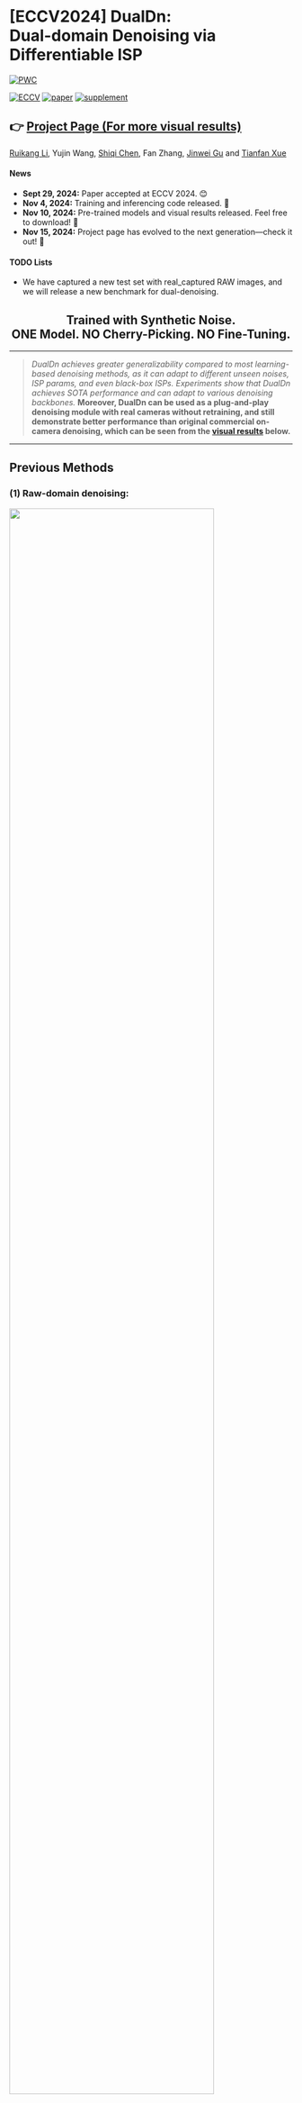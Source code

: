 # [ECCV2024] DualDn: <br> Dual-domain Denoising via Differentiable ISP
[![PWC](https://img.shields.io/endpoint.svg?url=https://paperswithcode.com/badge/dualdn-dual-domain-denoising-via/image-denoising-on-dnd)](https://paperswithcode.com/sota/image-denoising-on-dnd?p=dualdn-dual-domain-denoising-via)

[![ECCV](https://img.shields.io/badge/ECCV-2024-B762C1)]()
[![paper](https://img.shields.io/badge/arXiv-Paper-<COLOR>.svg)](https://arxiv.org/abs/2409.18783)
[![supplement](https://img.shields.io/badge/Supplementary-Material-red)](https://mycuhk-my.sharepoint.com/:b:/g/personal/1155231343_link_cuhk_edu_hk/ES8QQePLkZxCia6JwDJGZOEBJnPZmdKVSO1J_3RGtpNUQw)
<!-- ![visitors](https://visitor-badge.laobi.icu/badge?page_id=OpenImagingLab.DualDn) -->

## 👉 [Project Page (For more visual results)](https://openimaginglab.github.io/DualDn/) <br>
[Ruikang Li](https://github.com/Lyricccco), Yujin Wang, [Shiqi Chen](https://tangeego.github.io/), Fan Zhang, [Jinwei Gu](https://www.gujinwei.org/) and [Tianfan Xue](https://tianfan.info/) <br>


#### News
- **Sept 29, 2024:** Paper accepted at ECCV 2024. 😊
- **Nov 4, 2024:** Training and inferencing code released. 🌹
- **Nov 10, 2024:** Pre-trained models and visual results released. Feel free to download! 📝
- **Nov 15, 2024:** Project page has evolved to the next generation—check it out! 💢

#### TODO Lists
- We have captured a new test set with real_captured RAW images, and we will release a new benchmark for dual-denoising.

<div align="center">
  <h2>
    Trained with Synthetic Noise.<br> ONE Model. NO Cherry-Picking. NO Fine-Tuning.
  </h2>
</div>

<hr />

> *DualDn achieves greater generalizability compared to most learning-based denoising methods, as it can adapt to different unseen noises, ISP params, and even black-box ISPs. Experiments show that DualDn achieves SOTA performance and can adapt to various denoising backbones.*
> **Moreover, DualDn can be used as a plug-and-play denoising module with real cameras without retraining, and still demonstrate better performance than original commercial on-camera denoising, which can be seen from the <a href="README.md#results">visual results</a> below.** 

<hr />

## Previous Methods
### (1) Raw-domain denoising:
<img src = "docs/static/images/raw.svg"  width="85%">
<img src = "docs/static/images/raw_intro.svg"  width="85%">

### (2) sRGB-domain denoising:
<img src = "docs/static/images/srgb.svg"  width="85%">
<img src = "docs/static/images/srgb_intro.svg"  width="85%">

## Our DualDn

<img src = "docs/static/images/dualdn.svg"  width="85%">
<img src = "docs/static/images/dualdn_intro.svg"  width="85%">

## Framework Architecture

<img src = "docs/static/images/architecture.svg"  width="100%">

## Installation
See [INSTALL.md](INSTALL.md) for the installation of environment and dependencies required to run DualDn.

## Demo


## Train and Evaluation
We trained DualDn on a single GPU **ONLY** using: (1) clean raw images, (2) a reasonable noise model. 

We chose the MIT-Adobe FiveK Dataset for training, as it's a robust dataset containing multiple raw images in DNG format with EXIF metadata. 
Although some images contain noise, MIT-Adobe FiveK is sufficient for training DualDn to generalize effectively to in-the-wild scenes. 

And we believe that if more clean raws or a more accurate noise model are given, **DualDn’s performance could improve even further**.

<table>
  <tr>
    <th align="center">Training on</th>
    <th align="center">Evaluating on</th>
    <th align="center">Test Sets</th>
    <th align="center">Instructions</th>
    <th align="center">Pre-trained Model</th>
    <th align="center">Visual Results</th>
  </tr>
  <tr>
    <td rowspan="4" align="center">MIT-Adobe FiveK<br><a href="https://mycuhk-my.sharepoint.com/:u:/g/personal/1155231343_link_cuhk_edu_hk/EUWR-KgxXD5OsH85ylom4H4BPv2hjYSMAyp4MkopiVnqoQ?e=mfcZBX">Download</a></td>
  </tr>
  <tr>
    <td align="center">Synthetic Images</td>
    <td align="center"><a href="https://mycuhk-my.sharepoint.com/:u:/g/personal/1155231343_link_cuhk_edu_hk/ESu0mEIYmDRFlsm6p6I7BQcBjQKT89iPzph52d0RfbK9Gw?e=bvmyhN">Download</a></td>
    <td align="center"><a href="docs/Synthetic.md#prerequisites">Prerequisites</a> \ <a href="docs/Synthetic.md#train">Train</a> \ <a href="docs/Synthetic.md#test">Test</a> \ <a href="docs/Synthetic.md#inference">Inference</a></td>
    <td align="center"><a href="https://mycuhk-my.sharepoint.com/:u:/g/personal/1155231343_link_cuhk_edu_hk/Eb2uUHfx8pRBimlrVRbR0dUB5arCuP6Vx5g3LKxImOUv3w?e=XLXLKC">Download<sup>[1]</sup></a></td>
    <td align="center"><a href="https://mycuhk-my.sharepoint.com/:u:/g/personal/1155231343_link_cuhk_edu_hk/EU8NqzQGahlKrJhh0xgl6rkBg50wN46nLrQW2-buPIN0VQ?e=TFLba5">Download</a></td>
  </tr>
  <tr>
    <td align="center">Real_captured Images</td>
    <td align="center"><a href="https://mycuhk-my.sharepoint.com/:u:/g/personal/1155231343_link_cuhk_edu_hk/EfpMrXegPqVJiCaflRh5UH0B0hYIJh9WjSbzTtGXz67nwQ?e=qKkICu">Download</a></td>
    <td align="center"><a href="docs/Real_captured.md#prerequisites">Prerequisites</a> \ <a href="docs/Real_captured.md#train">Train</a> \ <a href="docs/Real_captured.md#test">Test</a> \ <a href="docs/Real_captured.md#inference">Inference</a></td>
    <td rowspan="2" align="center"><a href="https://mycuhk-my.sharepoint.com/:u:/g/personal/1155231343_link_cuhk_edu_hk/EeSssinwPSRLvC2zOTdmAd8BLLtF3MaKfFw2kYv25WthkQ?e=bbO0Ql">Download<sup>[2]</sup></a></td>
    <td align="center"><a href="https://mycuhk-my.sharepoint.com/:u:/g/personal/1155231343_link_cuhk_edu_hk/Ed8o7_yvrB9LtF65CXkWI1sBQhbagoqgDHb99YrdZpo4Kw?e=Lc5Sco">Download</a></td>
  </tr>
  <tr>
    <td align="center"><a href="https://noise.visinf.tu-darmstadt.de/benchmark/#overview">DND Benchmark</a></td>  
    <td align="center"><a href="https://mycuhk-my.sharepoint.com/:u:/g/personal/1155231343_link_cuhk_edu_hk/EfIPJHRaH_VGrxJHD7W60ZEBO79Cet6rKSJsbfQGjue75Q?e=OTDAe0">Download</a></td>
    <td align="center"><a href="docs/DND.md#prerequisites">Prerequisites</a> \ <a href="docs/DND.md#train">Train</a> \ <a href="docs/DND.md#test">Test</a> \ <a href="docs/DND.md#inference">Inference</a></td>
    <td align="center"><a href="https://mycuhk-my.sharepoint.com/:u:/g/personal/1155231343_link_cuhk_edu_hk/EbS2nOKb_fhFtGb_kiz1nM8BFLYv1DqsZ3ZZhguQo9sBgQ?e=MlTfqO">Download</a></td>
  </tr>
</table>

**HINTS:** We only provide models and results trained using [Restormer](https://github.com/swz30/Restormer) backbone, as it demonstrated the best performance in DualDn. 
However, you can also train DualDn with other backbones, such as [SwinIR](https://github.com/JingyunLiang/SwinIR) or [MIRNet-v2](https://github.com/swz30/MIRNetv2), by following our instructions. 
Reference evaluation metrics are also available in our paper.

<sup>[1]</sup> For those who want to reproduce the Sec 4.1 experiment (i.e. fast comparison between DualDn and single raw/sRGB denoising methods) in our paper, which is only trained with selected 200 raws. <br>
<sup>[2]</sup> For those who want to denoise **ANY** in-the wild raw images by **ANY** cameras (i.e. all results showed on our [website](https://openimaginglab.github.io/DualDn/)), which is trained with the entire MIT-Adobe FiveK dataset (~5,000 raws).

## Results

<img src = "docs/static/images/result.svg"  width="95%">

## Citation

    @inproceedings{li2025dualdn,
      title={Dualdn: Dual-domain denoising via differentiable isp},
      author={Li, Ruikang and Wang, Yujin and Chen, Shiqi and Zhang, Fan and Gu, Jinwei and Xue, Tianfan},
      booktitle={European Conference on Computer Vision},
      pages={160--177},
      year={2025},
      organization={Springer}
    }

## License

<a rel="license" href="https://creativecommons.org/licenses/by-nc/4.0/"><img alt="Creative Commons License" style="border-width:0" src="https://licensebuttons.net/l/by-nc/4.0/88x31.png" />

This repository is licensed under [Attribution-NonCommercial 4.0 International](https://creativecommons.org/licenses/by-nc/4.0/deed.en)
1. **Attribution** — Proper credit must be given, including a link to the license and an indication of any modifications made. This should be done in a reasonable manner, without implying endorsement by the licensor

2. **NonCommercial** — The Algorithm may **NOT** be used for commercial purposes. This includes, but is not limited to, the sale, licensing, or integration of the Software into commercial products or services.

For collaboration or inquiries, please contact us.

## Acknowledgement

This code is based on the [BasicSR](https://github.com/xinntao/BasicSR) toolbox. 
